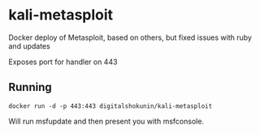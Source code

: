 # kali-metasploit
Docker deploy of Metasploit, based on others, but fixed issues with ruby and updates

Exposes port for handler on 443

	
Running
-------

    docker run -d -p 443:443 digitalshokunin/kali-metasploit
    
Will run msfupdate and then present you with msfconsole.
